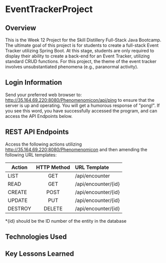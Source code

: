 # EventTrackerProject

## Overview

This is the Week 12 Project for the Skill Distillery Full-Stack Java Bootcamp.  The ultimate goal of this project is for  students to create a full-stack Event Tracker utilizing Spring Boot.  At this stage, students are only required to display their ability to create a back-end for an Event Tracker, utilizing standard CRUD functions.  For this project, the theme of the event tracker involves unsubstantiated phenomena (e.g., paranormal activity).

## Login Information

Send your preferred web browser to: http://35.164.69.220:8080/Phenomenomicon/api/ping to ensure that the server is up and operating.  You will get a humorous response of "pong!".  If you see this word, you have successfully accessed the program, and can access the API Endpoints below.

## REST API Endpoints

Access the following actions utilizing http://35.164.69.220:8080/Phenomenomicon and then amending the following URL templates:

| Action  | HTTP Method | URL Template          |  
| ------- |:-----------:|:----------------------|
| LIST    | GET         | /api/encounter        |
| READ    | GET         | /api/encounter/{id}   |
| CREATE  | POST        | /api/encounter/{id}   |
| UPDATE  | PUT         | /api/encounter/{id}   |
| DESTROY | DELETE      | /api/encounter/{id}   |

*{id} should be the ID number of the entity in the database

## Technologies Used

## Key Lessons Learned
